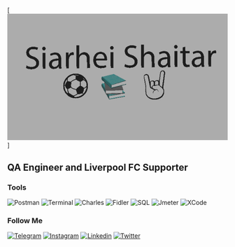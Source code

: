 [![Header](https://github.com/SiarheiShaitar/SiarheiShaitar/blob/main/%D0%A8%D0%B0%D0%BF%D0%BA%D0%B0.png)]

## QA Engineer and Liverpool FC Supporter

### Tools
![Postman](https://img.shields.io/badge/-Postman-090909?style=for-the-badge&logo=postman&logoColor=F88c00)
![Terminal](https://img.shields.io/badge/-Terminal-090909?style=for-the-badge&logo=line&logoColor=47C5FB)
![Charles](https://img.shields.io/badge/-Charles-090909?style=for-the-badge&logo=C&logoColor=E5D3FF)
![Fidler](https://img.shields.io/badge/-Fidler-090909?style=for-the-badge&logo=.net&logoColor=FBA0E3)
![SQL](https://img.shields.io/badge/-Sql-090909?style=for-the-badge&logo=mysql&logoColor=006488)
![Jmeter](https://img.shields.io/badge/-Jmeter-090909?style=for-the-badge&logo=.net&logoColor=CB2821)
![XCode](https://img.shields.io/badge/-XCode-090909?style=for-the-badge&logo=xcode&logoColor=4169E1)


### Follow Me

[![Telegram](https://img.shields.io/badge/-Telegram-090909?style=for-the-badge&logo=telegram&logoColor=27A0D9)](https://t.me/SiarheiTor)
[![Instagram](https://img.shields.io/badge/-Instagram-090909?style=for-the-badge&logo=instagram&logoColor=B4068E)](https://instagram.com/serzhbroom)
[![Linkedin](https://img.shields.io/badge/-Linkedin-090909?style=for-the-badge&logo=linkedin&logoColor=007BB6)](https://www.linkedin.com/in/siarhei-shaitar-04539822a/)
[![Twitter](https://img.shields.io/badge/-Twitter-090909?style=for-the-badge&logo=Twitter&logoColor=1C9DEB)](https://twitter.com/QA_family)